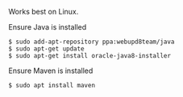 Works best on Linux.

Ensure Java is installed
```
$ sudo add-apt-repository ppa:webupd8team/java
$ sudo apt-get update
$ sudo apt-get install oracle-java8-installer
```

Ensure Maven is installed
```
$ sudo apt install maven
```